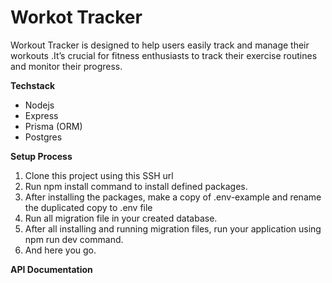 # Workot Tracker

Workout Tracker is designed to help users easily track and manage their workouts .It’s crucial for fitness enthusiasts to track their exercise routines and monitor their progress. 

**Techstack**
- Nodejs
- Express
- Prisma (ORM)
- Postgres

**Setup Process**
1. Clone this project using this SSH url
2. Run npm install command to install defined packages.
3. After installing the packages, make a copy of .env-example and rename the duplicated copy to .env file
4. Run all migration file in your created database.
5. After all installing and running migration files, run your application using npm run dev command.
6. And here you go.

**API Documentation**

   
